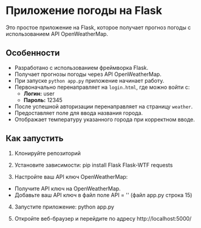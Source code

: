 # Приложение погоды на Flask

Это простое приложение на Flask, которое получает прогноз погоды с использованием API OpenWeatherMap.

## Особенности

- Разработано с использованием фреймворка Flask.
- Получает прогнозы погоды через API OpenWeatherMap.
- При запуске `python app.py` приложение начинает работу.
- Первоначально перенаправляет на `login.html`, где можно войти с:
  - **Логин:** user
  - **Пароль:** 12345
- После успешной авторизации перенаправляет на страницу `weather`.
- Предоставляет поле для ввода названия города.
- Отображает температуру указанного города при корректном вводе.

## Как запустить

1. Клонируйте репозиторий
   
2. Установите зависимости:
pip install Flask Flask-WTF requests

3. Настройте ваш API ключ OpenWeatherMap:
- Получите API ключ на OpenWeatherMap.
- Добавьте ваш API ключ в файл поле API = '' (файл app.py строка 15)

4. Запустите приложение:
python app.py

5. Откройте веб-браузер и перейдите по адресу http://localhost:5000/